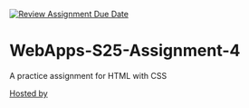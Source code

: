 [![Review Assignment Due Date](https://classroom.github.com/assets/deadline-readme-button-22041afd0340ce965d47ae6ef1cefeee28c7c493a6346c4f15d667ab976d596c.svg)](https://classroom.github.com/a/R-tv1cng)
# WebApps-S25-Assignment-4
A practice assignment for HTML with CSS

[Hosted by](https://github.com/44-563-WebApps-S25/44563-webapps-s25-assignment4-verhulsta532.git)
